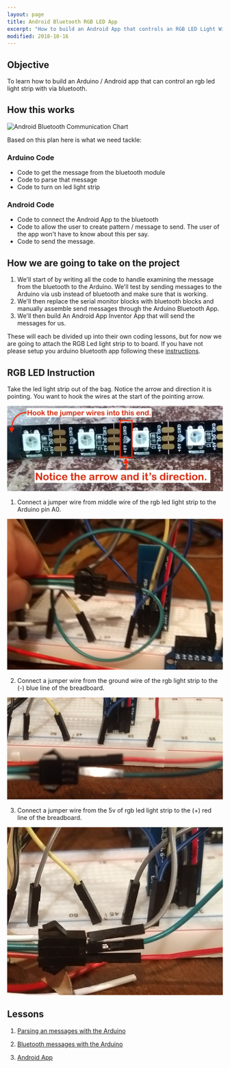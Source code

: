 ```yaml
---
layout: page
title: Android Bluetooth RGB LED App
excerpt: "How to build an Android App that controls an RGB LED Light With Bluetooth and Arduino."
modified: 2018-10-16
---
```


## Objective

To learn how to build an Arduino / Android app that can control an rgb led light strip with via bluetooth.



## How this works

![Android Bluetooth Communication Chart](https://www.websequencediagrams.com/cgi-bin/cdraw?lz=dGl0bGUgQW5kcm9pZCBBcmR1aW5vIEJsdWV0b290aCBDb21tdW5pY2F0aW9uCgoAIAlwcC0-AB0JOgA4CWFzayBcbiB0byBjb25uZWN0IHRvIGIARQkKAFAJLT4AQAs6AGYLYWxsb3dzXG4gYQCBDQdkZXZpY2UASAsAbBlTZW5kIGEgbWVzc2FnAC0FAHEJAGkQdWlubwArBnMAJAwAgXkHCgCCAQctPgCCCgc6IEV4YW1pbmUAJAphbmRcbiBkZXRlcgATBmxpZ2h0IHBhdGVybgA3CkwAEQVTdHJpcDoAglkGb24gVHVybnMgb24gUkdCIAAdBQoK&s=napkin)

Based on this plan here is what we need tackle:


### Arduino Code

- Code to get the message from the bluetooth module
- Code to parse that message
- Code to turn on led light strip

### Android Code

- Code to connect the Android App to the bluetooth
- Code to allow the user to create pattern / message to send.  The user of the app won't have to know about this per say.
- Code to send the message.

## How we are going to take on the project

1) We'll start of by writing all the code to handle examining the message from the bluetooth to the Arduino. We'll test by sending messages to the Arduino via usb instead of bluetooth and make sure that is working.
3) We'll then replace the serial monitor blocks with bluetooth blocks and manually assemble send messages through the Arduino Bluetooth App.
4) We'll then build An Android App Inventor App that will send the messages for us.

These will each be divided up into their own coding lessons, but for now we are going to attach the RGB Led light strip to to board.  If you have not please setup you arduino bluetooth app following these [instructions](/arduino-blockly/bluetooth).
  

## RGB LED Instruction

Take the led light strip out of the bag. Notice the arrow and direction it is pointing. You want to hook the wires at the start of the pointing arrow.

![led light strip pre setup](/images/arduino-block/rbg-led-strip/step_2.jpg)

1) Connect a jumper wire from middle wire of the rgb led light strip to the Arduino pin A0.

![step 1](/images/app-inventor-arduino-blockly/rgb-led-light-strip/step_1.jpg)

2) Connect a jumper wire from the ground wire of the rgb light strip to the (-) blue line of the breadboard.

![step 2](/images/app-inventor-arduino-blockly/rgb-led-light-strip/step_2.jpg)

3) Connect a jumper wire from the 5v of rgb led light strip to the (+) red line of the breadboard.

![step 3](/images/app-inventor-arduino-blockly/rgb-led-light-strip/step_3.jpg)

## Lessons

1) [Parsing an messages with the Arduino](/app-inventor-arduino-blockly/lesson-1-parsing-messages)

2) [Bluetooth messages with the Arduino]()

3) [Android App]()


